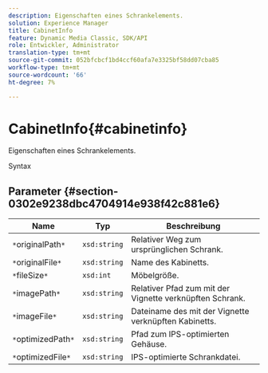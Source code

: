 ```yaml
---
description: Eigenschaften eines Schrankelements.
solution: Experience Manager
title: CabinetInfo
feature: Dynamic Media Classic, SDK/API
role: Entwickler, Administrator
translation-type: tm+mt
source-git-commit: 052bfcbcf1bd4ccf60afa7e3325bf58dd07cba85
workflow-type: tm+mt
source-wordcount: '66'
ht-degree: 7%

---
```



# CabinetInfo{#cabinetinfo}

Eigenschaften eines Schrankelements.

Syntax

## Parameter {#section-0302e9238dbc4704914e938f42c881e6}

| Name | Typ | Beschreibung |
|---|---|---|
| `*`originalPath`*` | `xsd:string` | Relativer Weg zum ursprünglichen Schrank. |
| `*`originalFile`*` | `xsd:string` | Name des Kabinetts. |
| `*`fileSize`*` | `xsd:int` | Möbelgröße. |
| `*`imagePath`*` | `xsd:string` | Relativer Pfad zum mit der Vignette verknüpften Schrank. |
| `*`imageFile`*` | `xsd:string` | Dateiname des mit der Vignette verknüpften Kabinetts. |
| `*`optimizedPath`*` | `xsd:string` | Pfad zum IPS-optimierten Gehäuse. |
| `*`optimizedFile`*` | `xsd:string` | IPS-optimierte Schrankdatei. |

